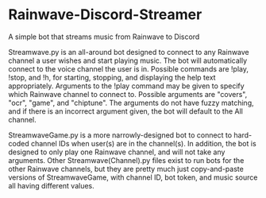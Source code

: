 # Rainwave-Discord-Streamer
A simple bot that streams music from Rainwave to Discord

Streamwave.py is an all-around bot designed to connect to any Rainwave channel a user wishes and start playing music. The bot will automatically connect to the voice channel the user is in. Possible commands are !play, !stop, and !h, for starting, stopping, and displaying the help text appropriately. Arguments to the !play command may be given to specify which Rainwave channel to connect to. Possible arguments are "covers", "ocr", "game", and "chiptune". The arguments do not have fuzzy matching, and if there is an incorrect argument given, the bot will default to the All channel.

StreamwaveGame.py is a more narrowly-designed bot to connect to hard-coded channel IDs when user(s) are in the channel(s). In addition, the bot is designed to only play one Rainwave channel, and will not take any arguments. Other Streamwave(Channel).py files exist to run bots for the other Rainwave channels, but they are pretty much just copy-and-paste versions of StreamwaveGame, with channel ID, bot token, and music source all having different values.
